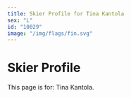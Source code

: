 ```yaml
---
title: Skier Profile for Tina Kantola
sex: "L"
id: "10029"
image: "/img/flags/fin.svg" 
---
```


# Skier Profile

This page is for: Tina Kantola.
    